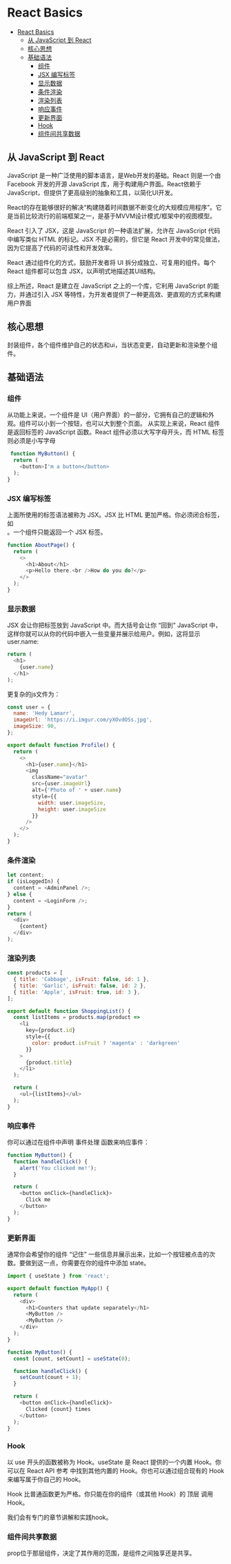 # React Basics

- [React Basics](#react-basics)
  - [从 JavaScript 到 React](#从-javascript-到-react)
  - [核心思想](#核心思想)
  - [基础语法](#基础语法)
    - [组件](#组件)
    - [JSX 编写标签](#jsx-编写标签)
    - [显示数据](#显示数据)
    - [条件渲染](#条件渲染)
    - [渲染列表](#渲染列表)
    - [响应事件](#响应事件)
    - [更新界面](#更新界面)
    - [Hook](#hook)
    - [组件间共享数据](#组件间共享数据)

## 从 JavaScript 到 React

JavaScript 是一种广泛使用的脚本语言，是Web开发的基础。React 则是一个由 Facebook 开发的开源 JavaScript 库，用于构建用户界面。React依赖于 JavaScript，但提供了更高级别的抽象和工具，以简化UI开发。

React的存在能够很好的解决“构建随着时间数据不断变化的大规模应用程序”。它是当前比较流行的前端框架之一，是基于MVVM设计模式/框架中的视图模型。

React 引入了 JSX，这是 JavaScript 的一种语法扩展，允许在 JavaScript 代码中编写类似 HTML 的标记。JSX 不是必需的，但它是 React 开发中的常见做法，因为它提高了代码的可读性和开发效率。

React 通过组件化的方式，鼓励开发者将 UI 拆分成独立、可复用的组件。每个 React 组件都可以包含 JSX，以声明式地描述其UI结构。

综上所述，React 是建立在 JavaScript 之上的一个库，它利用 JavaScript 的能力，并通过引入 JSX 等特性，为开发者提供了一种更高效、更直观的方式来构建用户界面‌

## 核心思想

封装组件，各个组件维护自己的状态和ui，当状态变更，自动更新和渲染整个组件。

## 基础语法

### 组件

从功能上来说，一个组件是 UI（用户界面）的一部分，它拥有自己的逻辑和外观。组件可以小到一个按钮，也可以大到整个页面。
从实现上来说，React 组件是返回标签的 JavaScript 函数。React 组件必须以大写字母开头，而 HTML 标签则必须是小写字母

```javascript
 function MyButton() {
  return (
    <button>I'm a button</button>
  );
}
```

### JSX 编写标签

上面所使用的标签语法被称为 JSX。JSX 比 HTML 更加严格。你必须闭合标签，如 <br />。一个组件只能返回一个 JSX 标签。

```javascript
function AboutPage() {
  return (
    <>
      <h1>About</h1>
      <p>Hello there.<br />How do you do?</p>
    </>
  );
}
```

### 显示数据

JSX 会让你把标签放到 JavaScript 中。而大括号会让你 “回到” JavaScript 中，这样你就可以从你的代码中嵌入一些变量并展示给用户。例如，这将显示 user.name:

```javascript
return (
  <h1>
    {user.name}
  </h1>
);
```

更复杂的js文件为：

```javascript
const user = {
  name: 'Hedy Lamarr',
  imageUrl: 'https://i.imgur.com/yXOvdOSs.jpg',
  imageSize: 90,
};

export default function Profile() {
  return (
    <>
      <h1>{user.name}</h1>
      <img
        className="avatar"
        src={user.imageUrl}
        alt={'Photo of ' + user.name}
        style={{
          width: user.imageSize,
          height: user.imageSize
        }}
      />
    </>
  );
}
```

### 条件渲染

```javascript
let content;
if (isLoggedIn) {
  content = <AdminPanel />;
} else {
  content = <LoginForm />;
}
return (
  <div>
    {content}
  </div>
);
```

### 渲染列表

```javascript
const products = [
  { title: 'Cabbage', isFruit: false, id: 1 },
  { title: 'Garlic', isFruit: false, id: 2 },
  { title: 'Apple', isFruit: true, id: 3 },
];

export default function ShoppingList() {
  const listItems = products.map(product =>
    <li
      key={product.id}
      style={{
        color: product.isFruit ? 'magenta' : 'darkgreen'
      }}
    >
      {product.title}
    </li>
  );

  return (
    <ul>{listItems}</ul>
  );
}
```

### 响应事件

你可以通过在组件中声明 事件处理 函数来响应事件：

```javascript
function MyButton() {
  function handleClick() {
    alert('You clicked me!');
  }

  return (
    <button onClick={handleClick}>
      Click me
    </button>
  );
}
```

### 更新界面

通常你会希望你的组件 “记住” 一些信息并展示出来，比如一个按钮被点击的次数。要做到这一点，你需要在你的组件中添加 state。

```javascript
import { useState } from 'react';

export default function MyApp() {
  return (
    <div>
      <h1>Counters that update separately</h1>
      <MyButton />
      <MyButton />
    </div>
  );
}

function MyButton() {
  const [count, setCount] = useState(0);

  function handleClick() {
    setCount(count + 1);
  }

  return (
    <button onClick={handleClick}>
      Clicked {count} times
    </button>
  );
}
```

### Hook

以 use 开头的函数被称为 Hook。useState 是 React 提供的一个内置 Hook。你可以在 React API 参考 中找到其他内置的 Hook。你也可以通过组合现有的 Hook 来编写属于你自己的 Hook。

Hook 比普通函数更为严格。你只能在你的组件（或其他 Hook）的 顶层 调用 Hook。

我们会有专门的章节讲解和实践hook。

### 组件间共享数据

prop位于那层组件，决定了其作用的范围，是组件之间独享还是共享。
